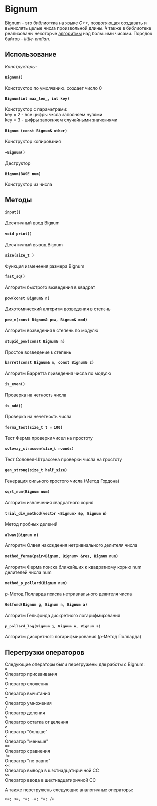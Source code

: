 # Bignum
Bignum - это библиотека на языке *С++*, позволяющая создавать и вычислять целые числа произвольной длины. А также в библиотеке реализованы некоторые [алгоритмы](https://vital.lib.tsu.ru/vital/access/manager/Repository/vtls:000388431) над большими чисами. Порядок байтов - *little-endian*.
## Использование   
*Конструкторы:*  
#### `Bignum()`  
Конструктор по умолчанию, создает число 0  
#### `Bignum(int max_len_, int key)`  
Конструктор с параметрами:  
key = 2 - все цифры числа заполняем нулями  
key = 3 - цифры заполняем случайными значениями  
#### `Bignum (const Bignum& other)`  
Конструктор копирования  
#### `~Bignum()`  
Деструктор  
#### `Bignum(BASE num)`  
Конструктор из числа  
## Методы  
#### `input()`  
Десятичный ввод Bignum  
#### `void print()`  
Десятичный вывод Bignum  
#### `size(size_t )`  
Функция изменения размера Bignum  
#### `fast_sq()`  
Алгоритм быстрого возведения в квадрат  
#### `pow(const Bignum& n)`  
Дихотомический алгоритм возведения в степень  
#### `pow_m(const Bignum& pow, Bignum& mod)`  
Алгоритм возведения в степень по модулю  
#### `stupid_pow(const Bignum& n)`  
Простое возведение в степень  
#### `barret(const Bignum& m, const Bignum& z)`  
Алгоритм Барретта приведения числа по модулю  
#### `is_even()`  
Проверка на четность числа  
#### `is_odd()`  
Проверка на нечетность числа  
#### `ferma_test(size_t t = 100)`  
Тест Ферма проверки чисел на простоту  
#### `solovay_strassen(size_t rounds)`  
Тест Соловея-Штрассена проверки числа на простоту  
#### `gen_strong(size_t half_size)`  
Генерация сильного простого числа (Метод Гордона)  
#### `sqrt_num(Bignum num)`  
Алгоритм извлечения квадратного корня  
#### `trial_div_method(vector <Bignum> &p, Bignum n)`  
Метод пробных делений  
#### `alway(Bignum n)`  
Алгоритм Олвея нахождения нетривиального делителя числа  
#### `method_ferma(pair<Bignum, Bignum> &res, Bignum num)`  
Алгоритм Ферма поиска ближайших к квадратному корню num делителей числа num  
#### `method_p_pollard(Bignum num)`  
*p*-Метод Полларда поиска нетривиального делителя числа  
#### `Gelfond(Bignum g, Bignum n, Bignum a)`  
Алгоритм Гельфонда дискретного логарифмирования  
#### `p_pollard_log(Bignum g, Bignum n, Bignum a)` 
Алгоритм дискретного логарифмирования (*p*-Метод Полларда)  
## Перегрузки операторов
Следующие операторы были перегружены для работы с Bignum:  
**`=`**  
Оператор присваивания  
**`+`**  
Оператор сложения  
**`-`**  
Оператор вычитания  
**`*`**  
Оператор умножения  
**`/`**  
Оператор деления  
**`%`**  
Оператор остатка от деления  
**`>`**  
Оператор "больше"  
**`<`**  
Оператор "меньше"  
**`==`**  
Оператор сравнения  
**`!=`**  
Оператор "не равно"    
**`<<`**  
Оператор вывода в шестнадцатиричной СС  
**`>>`**  
Оператор ввода в шестнадцатиричной СС  

А также перегружены следующие аналогичные операторы:  
```
>=; <=, +=; -=; *=; /= 
```
